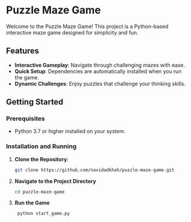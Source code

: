 # Puzzle Maze Game

Welcome to the Puzzle Maze Game! This project is a Python-based interactive maze game designed for simplicity and fun.

## Features

- **Interactive Gameplay**: Navigate through challenging mazes with ease.
- **Quick Setup**: Dependencies are automatically installed when you run the game.
- **Dynamic Challenges**: Enjoy puzzles that challenge your thinking skills.

## Getting Started

### Prerequisites

- Python 3.7 or higher installed on your system.

### Installation and Running

1. **Clone the Repository**:

   ```bash
   git clone https://github.com/navidadkhah/puzzle-maze-game.git
2. **Navigate to the Project Directory**

   ```bash
   cd puzzle-maze-game
3. **Run the Game**
   ```bash
    python start_game.py
